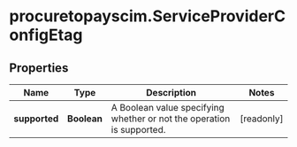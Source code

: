 # procuretopayscim.ServiceProviderConfigEtag

## Properties

Name | Type | Description | Notes
------------ | ------------- | ------------- | -------------
**supported** | **Boolean** | A Boolean value specifying whether or not the operation is supported. | [readonly] 


